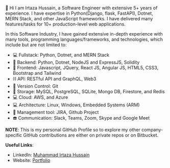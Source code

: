 👋 Hi I am Irtaza Hussain, a Software Engineer with extensive 5+ years of experience. I have expertise in Python(Django, flask, FastAPI), Dotnet, MERN Stack, and other JavaScript frameworks. I have delivered many features/tasks for 10+ production-level web applications.

In this Software Industry, I have gained extensive in-depth experience with many tools, programming languages/frameworks, and technologies, which include but are not limited to:

- 💻 Fullstack: Python, Dotnet, and MERN Stack
- 🤖 Backend: Python, Dotnet, NodeJS and ExpressJS, Solidity
- 🎨 Frontend: Javascript, JQuery, React JS, Angular JS, HTML5, CSS3, Bootstrap and Tailwind
- ⛓️ API: RESTful API and GraphQL, Web3
- 🔗 Version Control: Git
- 💾 Storage: MySQL, PostgreSQL, SQLite, Mongo DB, Firestore, and Redis
- 💻 Cloud: AWS, and Azure
- 💻 Architecture: Linux, Windows, Embedded Systems (ARM)
- 🔭 Management tool: JIRA, Github Project
- ☎️ Communication: Slack, Teams, Zoom, Skype and Google Meet

**NOTE**: This is my personal GitHub Profile so to explore my other company-specific GitHub contributions are either on private repos or on Bitbucket.

**Useful Links**:
 - LinkedIn: [Muhammad Irtaza Hussain](https://www.linkedin.com/in/mihussain1/)
 - Website: [Portfolio](https://irtazahussain.com/)
